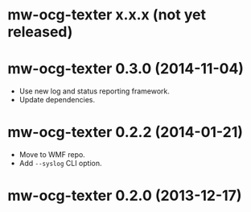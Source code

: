# mw-ocg-texter x.x.x (not yet released)

# mw-ocg-texter 0.3.0 (2014-11-04)
* Use new log and status reporting framework.
* Update dependencies.

# mw-ocg-texter 0.2.2 (2014-01-21)
* Move to WMF repo.
* Add `--syslog` CLI option.

# mw-ocg-texter 0.2.0 (2013-12-17)
